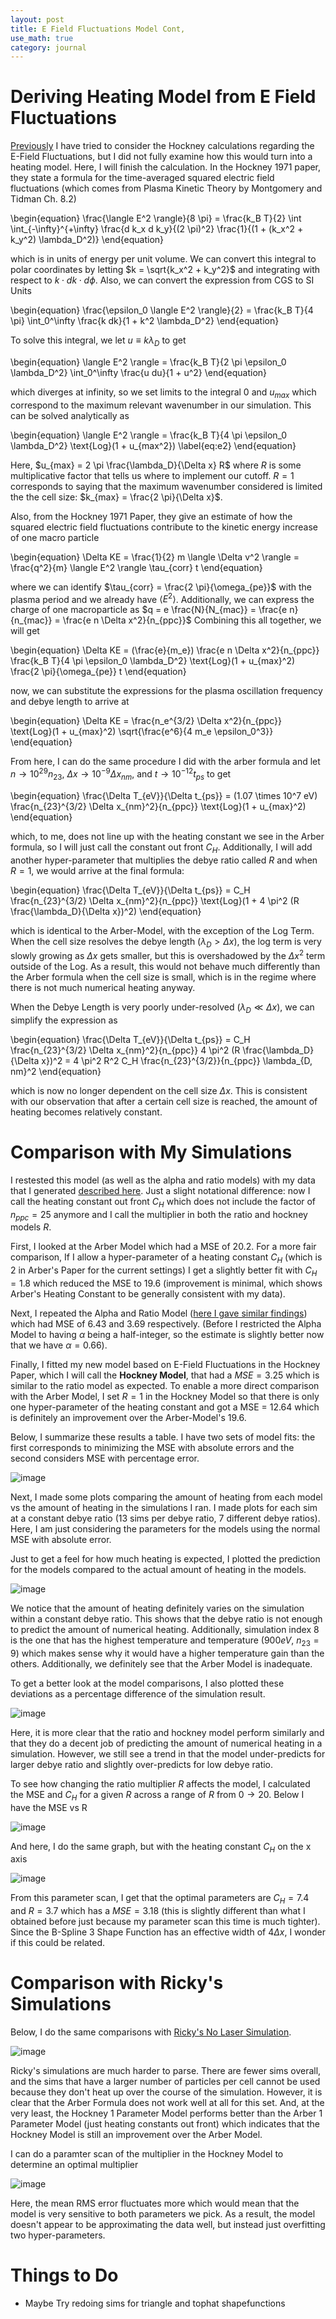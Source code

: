 ```yaml
---
layout: post
title: E Field Fluctuations Model Cont,
use_math: true
category: journal
---
```



# Deriving Heating Model from E Field Fluctuations

[Previously](https://ronak-n-desai.github.io/osunotebook/22aut2/) I have tried to consider the Hockney calculations regarding the E-Field Fluctuations, but I did not fully examine how this would turn into a heating model. Here, I will finish the calculation. In the Hockney 1971 paper, they state a formula for the time-averaged squared electric field fluctuations (which comes from Plasma Kinetic Theory by Montgomery and Tidman Ch. 8.2)

\begin{equation} \frac{\langle E^2 \rangle}{8 \pi} = \frac{k_B T}{2} \int \int_{-\infty}^{+\infty} \frac{d k_x d k_y}{(2 \pi)^2} \frac{1}{(1 + (k_x^2 + k_y^2) \lambda_D^2)} \end{equation}

which is in units of energy per unit volume. We can convert this integral to polar coordinates by letting $k = \sqrt{k_x^2 + k_y^2}$ and integrating with respect to $k \cdot dk \cdot d\phi$. Also, we can convert the expression from CGS to SI Units

\begin{equation}
\frac{\epsilon_0 \langle E^2 \rangle}{2} = \frac{k_B T}{4 \pi} \int_0^\infty \frac{k dk}{1 + k^2 \lambda_D^2}
\end{equation}

To solve this integral, we let $u \equiv k \lambda_D$ to get

\begin{equation}
\langle E^2 \rangle = \frac{k_B T}{2 \pi \epsilon_0 \lambda_D^2} \int_0^\infty \frac{u du}{1 + u^2}
\end{equation}

which diverges at infinity, so we set limits to the integral 0 and $u_{max}$ which correspond to the maximum relevant wavenumber in our simulation. This can be solved analytically as 

\begin{equation}
\langle E^2 \rangle = \frac{k_B T}{4 \pi \epsilon_0 \lambda_D^2} \text{Log}(1 + u_{max^2}) \label{eq:e2}
\end{equation}

Here, $u_{max} = 2 \pi \frac{\lambda_D}{\Delta x} R$ where $R$ is some multiplicative factor that tells us where to implement our cutoff. $R = 1$ corresponds to saying that the maximum wavenumber considered is limited the the cell size: $k_{max} = \frac{2 \pi}{\Delta x}$. 

Also, from the Hockney 1971 Paper, they give an estimate of how the squared electric field fluctuations contribute to the kinetic energy increase of one macro particle

\begin{equation}
\Delta KE = \frac{1}{2} m \langle \Delta v^2 \rangle  = \frac{q^2}{m} \langle E^2 \rangle \tau_{corr} t
\end{equation}

where we can identify $\tau_{corr} = \frac{2 \pi}{\omega_{pe}}$ with the plasma period and we already have $\langle E^2 \rangle$. Additionally, we can express the charge of one macroparticle as $q = e \frac{N}{N_{mac}} = \frac{e n}{n_{mac}} = \frac{e n \Delta x^2}{n_{ppc}}$ Combining this all together, we will get 

\begin{equation}
\Delta KE = (\frac{e}{m_e}) \frac{e n \Delta x^2}{n_{ppc}} \frac{k_B T}{4 \pi \epsilon_0 \lambda_D^2} \text{Log}(1 + u_{max}^2) \frac{2 \pi}{\omega_{pe}} t 
\end{equation}

now, we can substitute the expressions for the plasma oscillation frequency and debye length to arrive at 

\begin{equation}
\Delta KE = \frac{n_e^{3/2} \Delta x^2}{n_{ppc}} \text{Log}(1 + u_{max}^2) \sqrt{\frac{e^6}{4 m_e \epsilon_0^3}}
\end{equation}

From here, I can do the same procedure I did with the arber formula and let $n \rightarrow 10^{29} n_{23}$, $\Delta x \rightarrow 10^{-9} \Delta x_{nm}$, and $t \rightarrow 10^{-12} t_{ps}$ to get 

\begin{equation}
\frac{\Delta T_{eV}}{\Delta t_{ps}} = (1.07 \times 10^7 eV) \frac{n_{23}^{3/2} \Delta x_{nm}^2}{n_{ppc}} \text{Log}(1 + u_{max}^2)
\end{equation}

which, to me, does not line up with the heating constant we see in the Arber formula, so I will just call the constant out front $C_H$. Additionally, I will add another hyper-parameter that multiplies the debye ratio called $R$ and when $R=1$, we would arrive at the final formula:

\begin{equation}
\frac{\Delta T_{eV}}{\Delta t_{ps}} = C_H \frac{n_{23}^{3/2} \Delta x_{nm}^2}{n_{ppc}} \text{Log}(1 + 4 \pi^2 (R \frac{\lambda_D}{\Delta x})^2)
\end{equation}

which is identical to the Arber-Model, with the exception of the Log Term. When the cell size resolves the debye length ($\lambda_D > \Delta x$), the log term is very slowly growing as $\Delta x$ gets smaller, but this is overshadowed by the $\Delta x^2$ term outside of the Log. As a result, this would not behave much differently than the Arber formula when the cell size is small, which is in the regime where there is not much numerical heating anyway. 

When the Debye Length is very poorly under-resolved ($\lambda_D \ll \Delta x$), we can simplify the expression as 

\begin{equation}
\frac{\Delta T_{eV}}{\Delta t_{ps}} = C_H \frac{n_{23}^{3/2} \Delta x_{nm}^2}{n_{ppc}} 4 \pi^2 (R \frac{\lambda_D}{\Delta x})^2 = 4 \pi^2 R^2 C_H \frac{n_{23}^{3/2}}{n_{ppc}} \lambda_{D, nm}^2
\end{equation}

which is now no longer dependent on the cell size $\Delta x$. This is consistent with our observation that after a certain cell size is reached, the amount of heating becomes relatively constant.

# Comparison with My Simulations

I restested this model (as well as the alpha and ratio models) with my data that I generated [described here](https://ronak-n-desai.github.io/osunotebook/22aut1/). Just a slight notational difference: now I call the heating constant out front $C_H$ which does not include the factor of $n_{ppc} = 25$ anymore and I call the multiplier in both the ratio and hockney models $R$. 

First, I looked at the Arber Model which had a MSE of 20.2. For a more fair comparison, If I allow a hyper-parameter of a heating constant $C_H$ (which is 2 in Arber's Paper for the current settings) I get a slightly better fit with $C_H = 1.8$ which reduced the MSE to 19.6 (improvement is minimal, which shows Arber's Heating Constant to be generally consistent with my data). 

Next, I repeated the Alpha and Ratio Model ([here I gave similar findings](https://ronak-n-desai.github.io/osunotebook/22aut3/)) which had MSE of $6.43$ and $3.69$ respectively. (Before I restricted the Alpha Model to having $\alpha$ being a half-integer, so the estimate is slightly better now that we have $\alpha = 0.66$).

Finally, I fitted my new model based on E-Field Fluctuations in the Hockney Paper, which I will call the **Hockney Model**, that had a $MSE = 3.25$ which is similar to the ratio model as expected. To enable a more direct comparison with the Arber Model, I set $R = 1$ in the Hockney Model so that there is only one hyper-parameter of the heating constant and got a MSE = 12.64 which is definitely an improvement over the Arber-Model's 19.6. 

Below, I summarize these results a table. I have two sets of model fits: the first corresponds to minimizing the MSE with absolute errors and the second considers MSE with percentage error.


<!---
| - Model  - | - Parameters  - | - Param 1   - | - Param 2 -  | - MSE        - | 
|:----------:|:---------------:|:-------------:|:------------:|:--------------:|
| Constant   |  $C_H$          |  16.62, 0.10  |       .      | 39.03, 8.81%   |
| Arber      |  .              |  .            |       .      |  20.2, 7.83%   |
| Arber      | $C_H$           | 1.8, 1.70     |       .      |  19.6, 7.73%   | 
| Alpha      | $C_H$, $\alpha$ | 1.92, 1.82    |   0.66, 0.76 |  6.43, 2.98%   |
| Ratio      | $C_H$, $R$      | 2.83, 2.02    | 8.58, 5.05   |  3.69, 3.14%   |
| Hockney    | $C_H$           | 72.9, 40.48   | .            |  12.6, 4.49%   |
| Hockney    | $C_H$, $R$      | 8.08, 17.8    | 3.54, 2.02   |  3.25, 3.28%   |
--->

![image](https://user-images.githubusercontent.com/98538788/199519483-a2e06dd6-43f5-4bf9-ab37-1170cf734597.png)

Next, I made some plots comparing the amount of heating from each model vs the amount of heating in the simulations I ran. I made plots for each sim at a constant debye ratio (13 sims per debye ratio, 7 different debye ratios). Here, I am just considering the parameters for the models using the normal MSE with absolute error.

Just to get a feel for how much heating is expected, I plotted the prediction for the models compared to the actual amount of heating in the models. 

![image](https://user-images.githubusercontent.com/98538788/199090421-5cf0f1bf-ae1c-4efd-9a56-a33a6e89e77d.png)

We notice that the amount of heating definitely varies on the simulation within a constant debye ratio. This shows that the debye ratio is not enough to predict the amount of numerical heating. Additionally, simulation index 8 is the one that has the highest temperature and temperature ($900 eV$, $n_{23} = 9$) which makes sense why it would have a higher temperature gain than the others. Additionally, we definitely see that the Arber Model is inadequate.

To get a better look at the model comparisons, I also plotted these deviations as a percentage difference of the simulation result.

![image](https://user-images.githubusercontent.com/98538788/199090846-52ba5f86-874f-43fe-9258-e2d428c6022d.png)

Here, it is more clear that the ratio and hockney model perform similarly and that they do a decent job of predicting the amount of numerical heating in a simulation. However, we still see a trend in that the model under-predicts for larger debye ratio and slightly over-predicts for low debye ratio. 

To see how changing the ratio multiplier $R$ affects the model, I calculated the MSE and $C_H$ for a given $R$ across a range of $R$ from $0 \rightarrow 20$. Below I have the MSE vs R

![image](https://user-images.githubusercontent.com/98538788/199109089-380ad2a6-4e77-4d20-bad0-df23d10d5934.png)

And here, I do the same graph, but with the heating constant $C_H$ on the x axis

![image](https://user-images.githubusercontent.com/98538788/199109182-5f9fbdd6-2362-4bdb-b39a-6db2250ff4ca.png)

From this parameter scan, I get that the optimal parameters are $C_H = 7.4$ and $R = 3.7$ which has a $MSE = 3.18$ (this is slightly different than what I obtained before just because my parameter scan this time is much tighter). Since the B-Spline 3 Shape Function has an effective width of $4 \Delta x$, I wonder if this could be related. 

# Comparison with Ricky's Simulations

Below, I do the same comparisons with [Ricky's No Laser Simulation](https://ronak-n-desai.github.io/osunotebook/22aut4/). 
<!---
| - Model  - | - Parameters  - | - Param 1   - | - Param 2 -  | - MSE        - | 
|:----------:|:---------------:|:-------------:|:------------:|:--------------:|
| Constant   |  $C_H$          |  3.10, 0.0    |       .      |  2.88, 10%     |
| Arber      |  .              |  .            |       .      |  3.98, 3494%   |
| Arber      | $C_H$           | 1.01, 0       |       .      |  2.88, 10%     | 
| Alpha      | $C_H$, $\alpha$ | 0.82, 0.30    |   1.11, 0.05 |  0.76, 4.28%   |
| Ratio      | $C_H$, $R$      | 2.91, 0.40    | 34.3, 3.54   |  0.73, 4.11%   |
| Hockney    | $C_H$           | 4.81, 6.01    | .            |  1.31, 4.24%   |
| Hockney    | $C_H$, $R$      | 0.28, 1.62    | 10.6, 2.02   |  0.73, 3.98%   |
--->

![image](https://user-images.githubusercontent.com/98538788/199542484-9baa957b-79b4-4c0e-8f3b-4acb6f1005ed.png)


Ricky's simulations are much harder to parse. There are fewer sims overall, and the sims that have a larger number of particles per cell cannot be used because they don't heat up over the course of the simulation. However, it is clear that the Arber Formula does not work well at all for this set. And, at the very least, the Hockney 1 Parameter Model performs better than the Arber 1 Parameter Model (just heating constants out front) which indicates that the Hockney Model is still an improvement over the Arber Model. 

I can do a paramter scan of the multiplier in the Hockney Model to determine an optimal multiplier

![image](https://user-images.githubusercontent.com/98538788/199796436-9b37ecb5-9848-4a24-b24d-98b68af88313.png)

Here, the mean RMS error fluctuates more which would mean that the model is very sensitive to both parameters we pick. As a result, the model doesn't appear to be approximating the data well, but instead just overfitting two hyper-parameters. 

# Things to Do
- Maybe Try redoing sims for triangle and tophat shapefunctions
